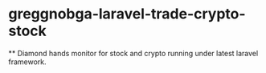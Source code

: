 # greggnobga-laravel-trade-crypto-stock
** Diamond hands monitor for stock and crypto running under latest laravel framework.
